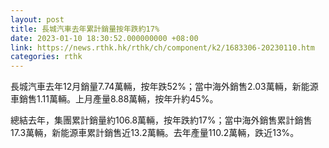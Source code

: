```yaml
---
layout: post
title: 長城汽車去年累計銷量按年跌約17%
date: 2023-01-10 18:30:52.000000000 +08:00
link: https://news.rthk.hk/rthk/ch/component/k2/1683306-20230110.htm
categories: rthk
---
```


長城汽車去年12月銷量7.74萬輛，按年跌52%；當中海外銷售2.03萬輛，新能源車銷售1.11萬輛。上月產量8.88萬輛，按年升約45%。

總結去年，集團累計銷量約106.8萬輛，按年跌約17%；當中海外銷售累計銷售17.3萬輛，新能源車累計銷售近13.2萬輛。去年產量110.2萬輛，跌近13%。
